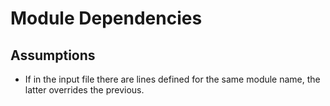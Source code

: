 # Module Dependencies

## Assumptions
- If in the input file there are lines defined for the same module name, the latter overrides the previous.